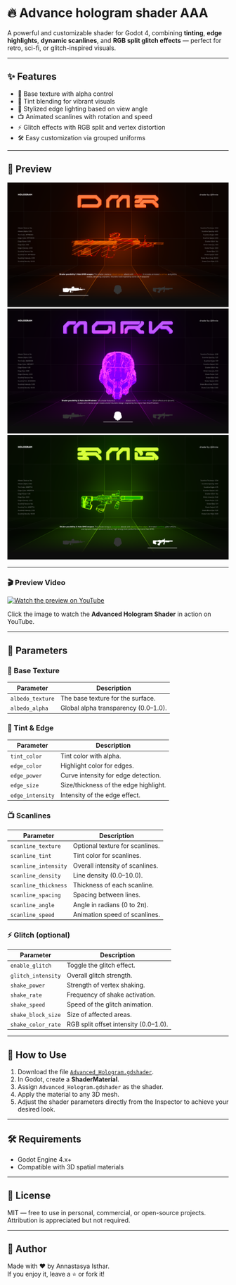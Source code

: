 # 🔥 Advance hologram shader AAA

A powerful and customizable shader for Godot 4, combining **tinting**, **edge highlights**, **dynamic scanlines**, and **RGB split glitch effects** — perfect for retro, sci-fi, or glitch-inspired visuals.

---

## ✨ Features

- 🎨 Base texture with alpha control
- 🌈 Tint blending for vibrant visuals
- 🧱 Stylized edge lighting based on view angle
- 📺 Animated scanlines with rotation and speed
- ⚡ Glitch effects with RGB split and vertex distortion
- 🛠️ Easy customization via grouped uniforms

---

## 📸 Preview

![Advanced Hologram Shader Preview](https://github.com/AnnieIsthar/Advance-hologram-shader-AAA/blob/main/Screenshots/1.png?raw=true)
![Advanced Hologram Shader Preview](https://github.com/AnnieIsthar/Advance-hologram-shader-AAA/blob/main/Screenshots/2.png?raw=true)
![Advanced Hologram Shader Preview](https://github.com/AnnieIsthar/Advance-hologram-shader-AAA/blob/main/Screenshots/3.png?raw=true)

---

### 🎬 Preview Video

[![Watch the preview on YouTube](https://img.youtube.com/vi/NN73Fr1o3rI/hqdefault.jpg)](https://www.youtube.com/watch?v=NN73Fr1o3rI)

Click the image to watch the **Advanced Hologram Shader** in action on YouTube.

---

## 🧰 Parameters

### 🎨 Base Texture
| Parameter        | Description                          |
|------------------|--------------------------------------|
| `albedo_texture` | The base texture for the surface.    |
| `albedo_alpha`   | Global alpha transparency (0.0–1.0). |

### 🌈 Tint & Edge
| Parameter         | Description                             |
|------------------|-----------------------------------------|
| `tint_color`     | Tint color with alpha.                   |
| `edge_color`     | Highlight color for edges.               |
| `edge_power`     | Curve intensity for edge detection.      |
| `edge_size`      | Size/thickness of the edge highlight.    |
| `edge_intensity` | Intensity of the edge effect.            |

### 📺 Scanlines
| Parameter             | Description                               |
|----------------------|-------------------------------------------|
| `scanline_texture`   | Optional texture for scanlines.           |
| `scanline_tint`      | Tint color for scanlines.                 |
| `scanline_intensity` | Overall intensity of scanlines.           |
| `scanline_density`   | Line density (0.0–10.0).                   |
| `scanline_thickness` | Thickness of each scanline.               |
| `scanline_spacing`   | Spacing between lines.                    |
| `scanline_angle`     | Angle in radians (0 to 2π).               |
| `scanline_speed`     | Animation speed of scanlines.             |

### ⚡ Glitch (optional)
| Parameter            | Description                                  |
|---------------------|----------------------------------------------|
| `enable_glitch`     | Toggle the glitch effect.                    |
| `glitch_intensity`  | Overall glitch strength.                     |
| `shake_power`       | Strength of vertex shaking.                  |
| `shake_rate`        | Frequency of shake activation.               |
| `shake_speed`       | Speed of the glitch animation.               |
| `shake_block_size`  | Size of affected areas.                      |
| `shake_color_rate`  | RGB split offset intensity (0.0–1.0).        |

---

## 🚀 How to Use

1. Download the file [`Advanced_Hologram.gdshader`](./Advanced_Hologram.gdshader).
2. In Godot, create a **ShaderMaterial**.
3. Assign `Advanced_Hologram.gdshader` as the shader.
4. Apply the material to any 3D mesh.
5. Adjust the shader parameters directly from the Inspector to achieve your desired look.


---

## 🛠️ Requirements

- Godot Engine 4.x+
- Compatible with 3D spatial materials

---

## 📄 License

MIT — free to use in personal, commercial, or open-source projects. Attribution is appreciated but not required.

---

## 🧠 Author

Made with ❤️ by Annastasya Isthar.  
If you enjoy it, leave a ⭐ or fork it!
